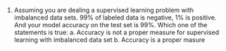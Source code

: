 1. Assuming you are dealing a supervised learning problem with imbalanced data sets. 99% of labeled data is negative, 1% is positive. And your model accuracy on the test set is 99%. Which one of the statements is true:
a. Accuracy is not a proper measure for supervised learning with imbalanced data set 
b. Accuracy is a proper masure  
